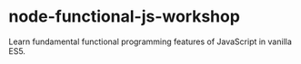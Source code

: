 node-functional-js-workshop
===========================

Learn fundamental functional programming features of JavaScript in vanilla ES5.
